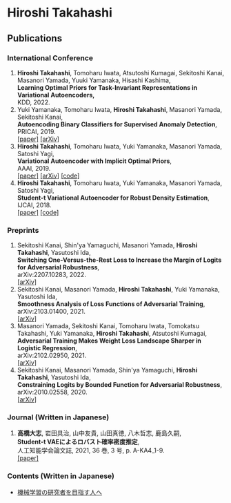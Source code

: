 # Hiroshi Takahashi

## Publications

### International Conference
1. **Hiroshi Takahashi**, Tomoharu Iwata, Atsutoshi Kumagai, Sekitoshi Kanai, Masanori Yamada, Yuuki Yamanaka, Hisashi Kashima,  
  **Learning Optimal Priors for Task-Invariant Representations in Variational Autoencoders,**  
  KDD, 2022.
1. Yuki Yamanaka, Tomoharu Iwata, **Hiroshi Takahashi**, Masanori Yamada, Sekitoshi Kanai,  
  **Autoencoding Binary Classifiers for Supervised Anomaly Detection**,  
  PRICAI, 2019.  
  [[paper]](https://link.springer.com/chapter/10.1007/978-3-030-29911-8_50) [[arXiv]](https://arxiv.org/abs/1903.10709)
1. **Hiroshi Takahashi**, Tomoharu Iwata, Yuki Yamanaka, Masanori Yamada, Satoshi Yagi,  
  **Variational Autoencoder with Implicit Optimal Priors**,  
  AAAI, 2019.  
  [[paper]](https://www.aaai.org/ojs/index.php/AAAI/article/view/4439) [[arXiv]](https://arxiv.org/abs/1809.05284) [[code]](https://github.com/takahashihiroshi/vae_iop)
1. **Hiroshi Takahashi**, Tomoharu Iwata, Yuki Yamanaka, Masanori Yamada, Satoshi Yagi,  
  **Student-t Variational Autoencoder for Robust Density Estimation**,  
  IJCAI, 2018.  
  [[paper]](https://www.ijcai.org/Proceedings/2018/374) [[code]](https://github.com/takahashihiroshi/t_vae)

### Preprints
1. Sekitoshi Kanai, Shin'ya Yamaguchi, Masanori Yamada, **Hiroshi Takahashi**, Yasutoshi Ida,  
  **Switching One-Versus-the-Rest Loss to Increase the Margin of Logits for Adversarial Robustness**,  
  arXiv:2207.10283, 2022.  
  [[arXiv]](https://arxiv.org/abs/2207.10283)
1. Sekitoshi Kanai, Masanori Yamada, **Hiroshi Takahashi**, Yuki Yamanaka, Yasutoshi Ida,  
  **Smoothness Analysis of Loss Functions of Adversarial Training**,  
  arXiv:2103.01400, 2021.  
  [[arXiv]](https://arxiv.org/abs/2103.01400)
1. Masanori Yamada, Sekitoshi Kanai, Tomoharu Iwata, Tomokatsu Takahashi, Yuki Yamanaka, **Hiroshi Takahashi**, Atsutoshi Kumagai,  
  **Adversarial Training Makes Weight Loss Landscape Sharper in Logistic Regression**,  
  arXiv:2102.02950, 2021.  
  [[arXiv]](https://arxiv.org/abs/2102.02950v1)
1. Sekitoshi Kanai, Masanori Yamada, Shin'ya Yamaguchi, **Hiroshi Takahashi**, Yasutoshi Ida,  
  **Constraining Logits by Bounded Function for Adversarial Robustness**,  
  arXiv:2010.02558, 2020.  
  [[arXiv]](https://arxiv.org/abs/2010.02558v1)

### Journal (Written in Japanese)
1. **高橋大志**, 岩田具治, 山中友貴, 山田真徳, 八木哲志, 鹿島久嗣,  
  **Student-t VAEによるロバスト確率密度推定**,  
  人工知能学会論文誌, 2021, 36 巻, 3 号, p. A-KA4_1-9.  
  [[paper]](https://www.jstage.jst.go.jp/article/tjsai/36/3/36_36-3_A-KA4/_article/-char/ja/)

### Contents (Written in Japanese)
- [機械学習の研究者を目指す人へ](contents/for_ml_beginners.md)
